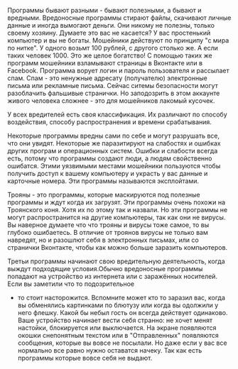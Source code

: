 Программы бывают разными - бывают полезными, а бывают и вредными. Вредоносные
программы стирают файлы, скачивают личные данные и иногда вымогают деньги. Они
никому не полезны, только своему хозяину. Думаете это вас не касается? У вас
простенький компьютер и вы не богаты. Мошейники действуют по принципу
"с мира по нитке".  У одного возьмт 100 рублей, с другого столько же. А если
таких человек 1000. Это же целое богатство! С помощью таких же программ
мошейники взламывают страницы в Вконтакте или в Facebook. Программа ворует
логин и пароль пользователя и рассылает спам. Спам - это ненужные адресату
(получателю) электронные письма или рекламные письма. Сейчас ситемы
безопасности могут разоблачить фальшивые странички. Но заподозрить в этом
аккаунте живого человека сложнее - это для мошейников лакомый кусочек.

У всех вредителей есть своя классификация. Их различают по способу воздействия,
способу распространения и времени срабатывания.  

Некоторые программы вредны сами по себе и могут разрушать все, что они увидят.
Некоторые же паразитируют на слабостях и ошибках других програм и операционных
систем. Ошибки и слабости всегда есть, потому что программы создают люди, а
людям свойственно ошибатся. Этими уязвимыми местами мошейники пользуются
чтобы  получить доступ к вашему компьютеру и украсть у вас данные и карточные
номера. Эти программы называются эксплойтами.

Трояны - это программы, которые маскируются под полезные программы и ждут когда
их загрузят. Эти программы очень похожи на Троянского коня. Хотя их по этому
так и назвали. Но эти программы не могут распространится на другие компьютеры,
так как они не вирусы. Вы наверное думаете что что трояны и вирусы тоже самое,
то вы глубоко ошибаетесь. В отличие от троянов вирусы не только вам навредят,
но и разошлют себя в электронных письмах, или со странички Вконтакте, чтобы
как можно больше заразить компьютеров.

Третьи программы начинают свою вредительную деятельность, когда выждут
подходящие условия.Обычно вредоносные программы попадают на устройство из
интернета или с заражённых носителей.  Если вы заметили что то подозрительное
- то стоит насторожится. Вспомните может кто то заразил вас, когда вы
обменялись картинками по блютузу или когда вы одолжили у него флешку. Какой бы
небыл гость он всегда действует одинаково. Ваше устройство начинает вести себя
странно: не хочет менят настойки, блокируется или выключается. На экране
появляются окошки снепонятным текстом или в "Отправленных" появляются
сообщения, которые вы вовсе не посылали. Но даже если у вас все нормально все
равно нужно оставатся начеку. Так как есть программы которые вовсе себя не
выдают. 
